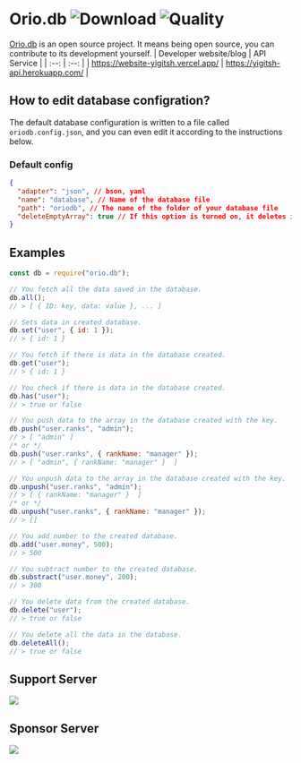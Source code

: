 # Orio.db ![Download](https://img.shields.io/npm/dt/orio.db.svg?style=flat-square) ![Quality](https://api.codacy.com/project/badge/Grade/9d3535f52e7b4bce8f70c761a27b0602)

[Orio.db](https://github.com/SherlockYigit/orio.db) is an open source project. It means being open source, you can contribute to its development yourself.
| Developer website/blog | API Service |
| :--: | :--: |
| https://website-yigitsh.vercel.app/ | https://yigitsh-api.herokuapp.com/ |

## How to edit database configration?

The default database configuration is written to a file called `oriodb.config.json`, and you can even edit it according to the instructions below.

### Default config

```json
{
  "adapter": "json", // bson, yaml
  "name": "database", // Name of the database file
  "path": "oriodb", // The name of the folder of your database file
  "deleteEmptyArray": true // If this option is turned on, it deletes it from the database when the number of elements of your Array data decreases to 0.
}
```

## Examples

```js
const db = require("orio.db");

// You fetch all the data saved in the database.
db.all();
// > [ { ID: key, data: value }, ... ]

// Sets data in created database.
db.set("user", { id: 1 });
// > { id: 1 }

// You fetch if there is data in the database created.
db.get("user");
// > { id: 1 }

// You check if there is data in the database created.
db.has("user");
// > true or false

// You push data to the array in the database created with the key.
db.push("user.ranks", "admin");
// > [ "admin" ]
/* or */
db.push("user.ranks", { rankName: "manager" });
// > [ "admin", { rankName: "manager" }  ]

// You unpush data to the array in the database created with the key.
db.unpush("user.ranks", "admin");
// > [ { rankName: "manager" }  ]
/* or */
db.unpush("user.ranks", { rankName: "manager" });
// > []

// You add number to the created database.
db.add("user.money", 500);
// > 500

// You subtract number to the created database.
db.substract("user.money", 200);
// > 300

// You delete data from the created database.
db.delete("user");
// > true or false

// You delete all the data in the database.
db.deleteAll();
// > true or false
```

## Support Server

<a href="https://discord.gg/YdHRnsc"><img src="https://invidget.switchblade.xyz/YdHRnsc"></a>

## Sponsor Server

<a href="https://discord.gg/2mbTGR8YrX"><img src="https://invidget.switchblade.xyz/2mbTGR8YrX"></a>
